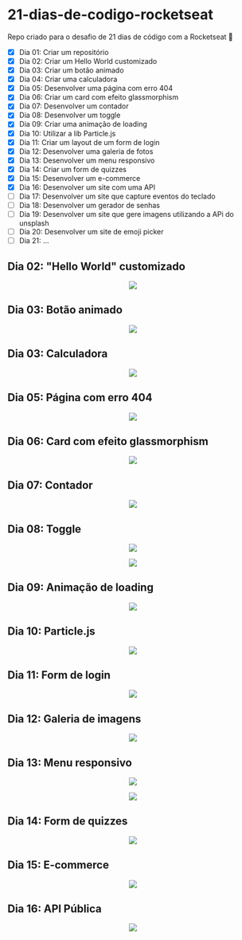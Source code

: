 # 21-dias-de-codigo-rocketseat
Repo criado para o desafio de 21 dias de código com a Rocketseat 🚀

- [x] Dia 01: Criar um repositório
- [x] Dia 02: Criar um Hello World customizado
- [x] Dia 03: Criar um botão animado
- [x] Dia 04: Criar uma calculadora
- [x] Dia 05: Desenvolver uma página com erro 404
- [x] Dia 06: Criar um card com efeito glassmorphism
- [x] Dia 07: Desenvolver um contador
- [x] Dia 08: Desenvolver um toggle 
- [x] Dia 09: Criar uma animação de loading
- [x] Dia 10: Utilizar a lib Particle.js 
- [x] Dia 11: Criar um layout de um form de login
- [x] Dia 12: Desenvolver uma galeria de fotos
- [x] Dia 13: Desenvolver um menu responsivo
- [x] Dia 14: Criar um form de quizzes
- [x] Dia 15: Desenvolver um e-commerce 
- [x] Dia 16: Desenvolver um site com uma API 
- [ ] Dia 17: Desenvolver um site que capture eventos do teclado
- [ ] Dia 18: Desenvolver um gerador de senhas 
- [ ] Dia 19: Desenvolver um site que gere imagens utilizando a APi do unsplash
- [ ] Dia 20: Desenvolver um site de emoji picker
- [ ] Dia 21: ...

## Dia 02: "Hello World" customizado

<p align="center">
 <img src="./hello-world/dia-02-screenshot.png">
</p>


## Dia 03: Botão animado

<p align="center">
 <img src="./button/dia-03-screenshot.png">
</p>

## Dia 03: Calculadora

<p align="center">
 <img src="./calculator/dia-04-screenshot.png">
</p>

## Dia 05: Página com erro 404

<p align="center">
 <img src="./404-error-page/error-page-screenshot.png">
</p>

## Dia 06: Card com efeito glassmorphism 

<p align="center">
 <img src="./glassmorphism-card/glassmorphism-card-screenshot.png">
</p>

## Dia 07: Contador

<p align="center">
 <img src="./timer/timer-screenshot.png">
</p>

## Dia 08: Toggle

<p align="center">
 <img src="./toggle/toggle-light-screenshot.png">
</p>

<p align="center">
 <img src="./toggle/toggle-dark-screenshot.png">
</p>

## Dia 09: Animação de loading

<p align="center">
 <img src="./loading/loading-animation-screenshot.png">
</p>

## Dia 10: Particle.js 

<p align="center">
 <img src="./particles/particles-screenshot.png">
</p>

## Dia 11: Form de login

<p align="center">
 <img src="./login-form/login-form-screenshot.png">
</p>

## Dia 12: Galeria de imagens

<p align="center">
 <img src="./image-gallery/image-gallery-screenshot.png">
</p>

## Dia 13: Menu responsivo

<p align="center">
 <img src="./responsive-menu/responsive-menu-screenshot1.png">
</p>

<p align="center">
 <img src="./responsive-menu/responsive-menu-screenshot2.png">
</p>

## Dia 14: Form de quizzes

<p align="center">
 <img src="./quiz-form/quiz-form-screenshot.png">
</p>

## Dia 15: E-commerce

<p align="center">
 <img src="./e-commerce/e-commerce-screenshot.png">
</p>

## Dia 16: API Pública

<p align="center">
 <img src="./api-website/api-website.png">
</p>